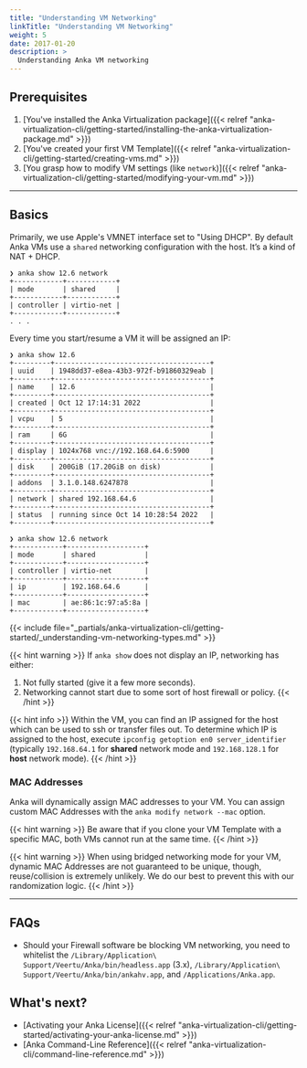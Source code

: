```yaml
---
title: "Understanding VM Networking"
linkTitle: "Understanding VM Networking"
weight: 5
date: 2017-01-20
description: >
  Understanding Anka VM networking
---
```


## Prerequisites

1. [You've installed the Anka Virtualization package]({{< relref "anka-virtualization-cli/getting-started/installing-the-anka-virtualization-package.md" >}})
2. [You've created your first VM Template]({{< relref "anka-virtualization-cli/getting-started/creating-vms.md" >}})
3. [You grasp how to modify VM settings (like `network`)]({{< relref "anka-virtualization-cli/getting-started/modifying-your-vm.md" >}})

---

## Basics

Primarily, we use Apple's VMNET interface set to "Using DHCP". By default Anka VMs use a `shared` networking configuration with the host. It’s a kind of NAT + DHCP.

```shell
❯ anka show 12.6 network
+------------+------------+
| mode       | shared     |
+------------+------------+
| controller | virtio-net |
+------------+------------+
. . .
```

Every time you start/resume a VM it will be assigned an IP:

```shell
❯ anka show 12.6
+---------+--------------------------------------+
| uuid    | 1948dd37-e8ea-43b3-972f-b91860329eab |
+---------+--------------------------------------+
| name    | 12.6                                 |
+---------+--------------------------------------+
| created | Oct 12 17:14:31 2022                 |
+---------+--------------------------------------+
| vcpu    | 5                                    |
+---------+--------------------------------------+
| ram     | 6G                                   |
+---------+--------------------------------------+
| display | 1024x768 vnc://192.168.64.6:5900     |
+---------+--------------------------------------+
| disk    | 200GiB (17.20GiB on disk)            |
+---------+--------------------------------------+
| addons  | 3.1.0.148.6247878                    |
+---------+--------------------------------------+
| network | shared 192.168.64.6                  |
+---------+--------------------------------------+
| status  | running since Oct 14 10:28:54 2022   |
+---------+--------------------------------------+

❯ anka show 12.6 network
+------------+-------------------+
| mode       | shared            |
+------------+-------------------+
| controller | virtio-net        |
+------------+-------------------+
| ip         | 192.168.64.6      |
+------------+-------------------+
| mac        | ae:86:1c:97:a5:8a |
+------------+-------------------+
```

{{< include file="_partials/anka-virtualization-cli/getting-started/_understanding-vm-networking-types.md" >}}

{{< hint warning >}}
If `anka show` does not display an IP, networking has either:
1. Not fully started (give it a few more seconds).
2. Networking cannot start due to some sort of host firewall or policy.
{{< /hint >}}

{{< hint info >}}
Within the VM, you can find an IP assigned for the host which can be used to ssh or transfer files out. To determine which IP is assigned to the host, execute `ipconfig getoption en0 server_identifier` (typically `192.168.64.1` for **shared** network mode and `192.168.128.1` for **host** network mode).
{{< /hint >}}

### MAC Addresses

Anka will dynamically assign MAC addresses to your VM. You can assign custom MAC Addresses with the `anka modify network --mac` option.

{{< hint warning >}}
Be aware that if you clone your VM Template with a specific MAC, both VMs cannot run at the same time.
{{< /hint >}}

{{< hint warning >}}
When using bridged networking mode for your VM, dynamic MAC Addresses are not guaranteed to be unique, though, reuse/collision is extremely unlikely. We do our best to prevent this with our randomization logic.
{{< /hint >}}

---

## FAQs

- Should your Firewall software be blocking VM networking, you need to whitelist the `/Library/Application\ Support/Veertu/Anka/bin/headless.app` (3.x), `/Library/Application\ Support/Veertu/Anka/bin/ankahv.app`, and `/Applications/Anka.app`.

## What's next?

- [Activating your Anka License]({{< relref "anka-virtualization-cli/getting-started/activating-your-anka-license.md" >}})
- [Anka Command-Line Reference]({{< relref "anka-virtualization-cli/command-line-reference.md" >}})
